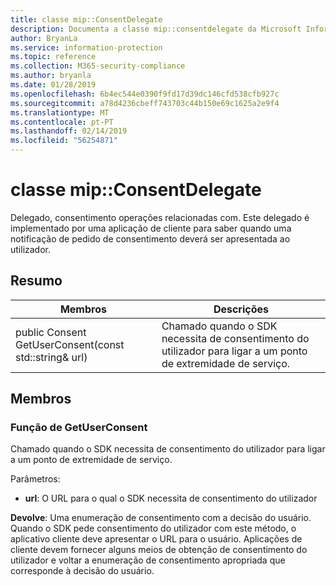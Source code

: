 ```yaml
---
title: classe mip::ConsentDelegate
description: Documenta a classe mip::consentdelegate da Microsoft Information Protection (MIP) SDK.
author: BryanLa
ms.service: information-protection
ms.topic: reference
ms.collection: M365-security-compliance
ms.author: bryanla
ms.date: 01/28/2019
ms.openlocfilehash: 6b4ec544e0390f9fd17d39dc146cfd538cfb927c
ms.sourcegitcommit: a78d4236cbeff743703c44b150e69c1625a2e9f4
ms.translationtype: MT
ms.contentlocale: pt-PT
ms.lasthandoff: 02/14/2019
ms.locfileid: "56254871"
---
```

# <a name="class-mipconsentdelegate"></a>classe mip::ConsentDelegate 
Delegado, consentimento operações relacionadas com.
Este delegado é implementado por uma aplicação de cliente para saber quando uma notificação de pedido de consentimento deverá ser apresentada ao utilizador.
  
## <a name="summary"></a>Resumo
 Membros                        | Descrições                                
--------------------------------|---------------------------------------------
public Consent GetUserConsent(const std::string& url)  |  Chamado quando o SDK necessita de consentimento do utilizador para ligar a um ponto de extremidade de serviço.
  
## <a name="members"></a>Membros
  
### <a name="getuserconsent-function"></a>Função de GetUserConsent
Chamado quando o SDK necessita de consentimento do utilizador para ligar a um ponto de extremidade de serviço.

Parâmetros:  
* **url**: O URL para o qual o SDK necessita de consentimento do utilizador



  
**Devolve**: Uma enumeração de consentimento com a decisão do usuário.
Quando o SDK pede consentimento do utilizador com este método, o aplicativo cliente deve apresentar o URL para o usuário. Aplicações de cliente devem fornecer alguns meios de obtenção de consentimento do utilizador e voltar a enumeração de consentimento apropriada que corresponde à decisão do usuário.
